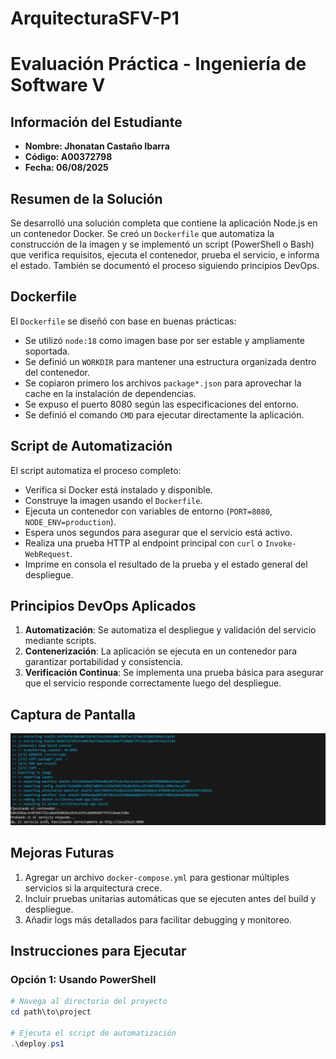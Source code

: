 # ArquitecturaSFV-P1

# Evaluación Práctica - Ingeniería de Software V

## Información del Estudiante
- **Nombre: Jhonatan Castaño Ibarra**
- **Código: A00372798**
- **Fecha: 06/08/2025**

## Resumen de la Solución
Se desarrolló una solución completa que contiene la aplicación Node.js en un contenedor Docker. Se creó un `Dockerfile` que automatiza la construcción de la imagen y se implementó un script (PowerShell o Bash) que verifica requisitos, ejecuta el contenedor, prueba el servicio, e informa el estado. También se documentó el proceso siguiendo principios DevOps.

## Dockerfile
El `Dockerfile` se diseñó con base en buenas prácticas:
- Se utilizó `node:18` como imagen base por ser estable y ampliamente soportada.
- Se definió un `WORKDIR` para mantener una estructura organizada dentro del contenedor.
- Se copiaron primero los archivos `package*.json` para aprovechar la cache en la instalación de dependencias.
- Se expuso el puerto 8080 según las especificaciones del entorno.
- Se definió el comando `CMD` para ejecutar directamente la aplicación.

## Script de Automatización
El script automatiza el proceso completo:
- Verifica si Docker está instalado y disponible.
- Construye la imagen usando el `Dockerfile`.
- Ejecuta un contenedor con variables de entorno (`PORT=8080`, `NODE_ENV=production`).
- Espera unos segundos para asegurar que el servicio está activo.
- Realiza una prueba HTTP al endpoint principal con `curl` o `Invoke-WebRequest`.
- Imprime en consola el resultado de la prueba y el estado general del despliegue.

## Principios DevOps Aplicados
1. **Automatización**: Se automatiza el despliegue y validación del servicio mediante scripts.
2. **Contenerización**: La aplicación se ejecuta en un contenedor para garantizar portabilidad y consistencia.
3. **Verificación Continua**: Se implementa una prueba básica para asegurar que el servicio responde correctamente luego del despliegue.

## Captura de Pantalla
![Ejecución Exitosa del Script](image.png)

## Mejoras Futuras
1. Agregar un archivo `docker-compose.yml` para gestionar múltiples servicios si la arquitectura crece.
2. Incluir pruebas unitarias automáticas que se ejecuten antes del build y despliegue.
3. Añadir logs más detallados para facilitar debugging y monitoreo.

## Instrucciones para Ejecutar

### Opción 1: Usando PowerShell
```powershell
# Navega al directorio del proyecto
cd path\to\project

# Ejecuta el script de automatización
.\deploy.ps1
